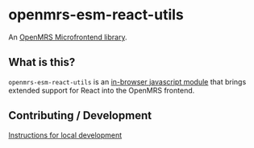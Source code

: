 # openmrs-esm-react-utils

An [OpenMRS Microfrontend library](https://wiki.openmrs.org/display/projects/Frontend+-+SPA+and+Microfrontends).

## What is this?

`openmrs-esm-react-utils` is an [in-browser javascript module](https://github.com/openmrs/openmrs-rfc-frontend/blob/master/text/0002-modules.md) that brings extended support for React into the OpenMRS frontend.

## Contributing / Development

[Instructions for local development](https://wiki.openmrs.org/display/projects/Setup+local+development+environment+for+OpenMRS+SPA)
